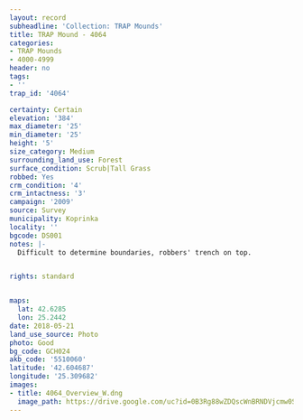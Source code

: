 ```yaml
---
layout: record
subheadline: 'Collection: TRAP Mounds'
title: TRAP Mound - 4064
categories:
- TRAP Mounds
- 4000-4999
header: no
tags:
- ''
trap_id: '4064'

certainty: Certain
elevation: '384'
max_diameter: '25'
min_diameter: '25'
height: '5'
size_category: Medium
surrounding_land_use: Forest
surface_condition: Scrub|Tall Grass
robbed: Yes
crm_condition: '4'
crm_intactness: '3'
campaign: '2009'
source: Survey
municipality: Koprinka
locality: ''
bgcode: DS001
notes: |-
  Difficult to determine boundaries, robbers' trench on top.


rights: standard


maps:
  lat: 42.6285
  lon: 25.2442
date: 2018-05-21
land_use_source: Photo
photo: Good
bg_code: GCH024
akb_code: '5510060'
latitude: '42.604687'
longitude: '25.309682'
images:
- title: 4064_Overview_W.dng
  image_path: https://drive.google.com/uc?id=0B3Rg88wZDQscWnBRNDVjcmw0S2M
---
```

